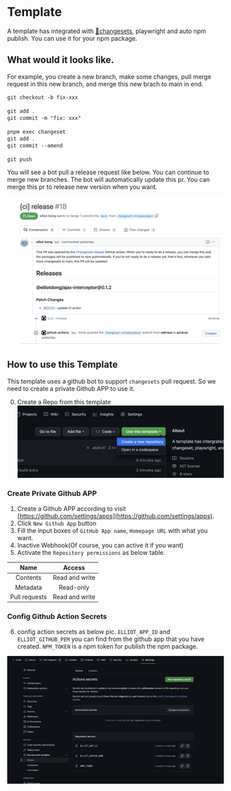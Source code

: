 # Template

A template has integrated with [🦋changesets](https://github.com/changesets/changesets), playwright and auto npm publish. You can use it for your npm package.

## What would it looks like.

For example, you create a new branch, make some changes, pull merge request in this new branch, and merge this new brach to main in end.

```
git checkout -b fix-xxx

git add .
git commit -m "fix: xxx"

pnpm exec changeset
git add .
git commit --amend

git push
```

You will see a bot pull a release request like below. You can continue to merge new branches. The bot will automatically update this pr. You can merge this pr to release new version when you want.

![](./docs/bot-pr.png)


## How to use this Template

This template uses a github bot to support `changesets` pull request. So we need to create a private Github APP to use it.

0. Create a Repo from this template
![](./docs//create-repo-from-template.png)
### Create Private Github APP

1. Create a Github APP according to visit [https://github.com/settings/apps](https://github.com/settings/apps).
2. Click `New Github App` button
3. Fill the input boxes of `GitHub App name`, `Homepage URL` with what you want.
4. Inactive Webhook(Of course, you can active it if you want)
5. Activate the `Repository permissions` as below table.

Name | Access
:--: | :--:
Contents | Read and write
Metadata| Read-only
Pull requests | Read and write

### Config Github Action Secrets

6. config action secrets as below pic. `ELLIOT_APP_ID` and `ELLIOT_GITHUB_PEM` you can find from the github app that you have created. `NPM_TOKEN` is a npm token for publish the npm package.

![](./docs/create-action-secrets.png)